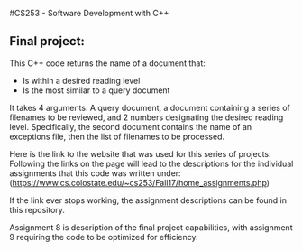 #CS253 - Software Development with C++

## Final project:
This C++ code returns the name of a document that:
  * Is within a desired reading level
  * Is the most similar to a query document

It takes 4 arguments: A query document, a document containing a series of filenames to be reviewed, and 2 numbers designating
  the desired reading level. Specifically, the second document contains the name of an exceptions file, then the list of filenames
  to be processed.
 
Here is the link to the website that was used for this series of projects. Following the links on the page will lead to the descriptions for the individual assignments that this code was written under: (https://www.cs.colostate.edu/~cs253/Fall17/home_assignments.php)

If the link ever stops working, the assignment descriptions can be found in this repository.

Assignment 8 is description of the final project capabilities, with assignment 9 requiring the code to be optimized for efficiency.
